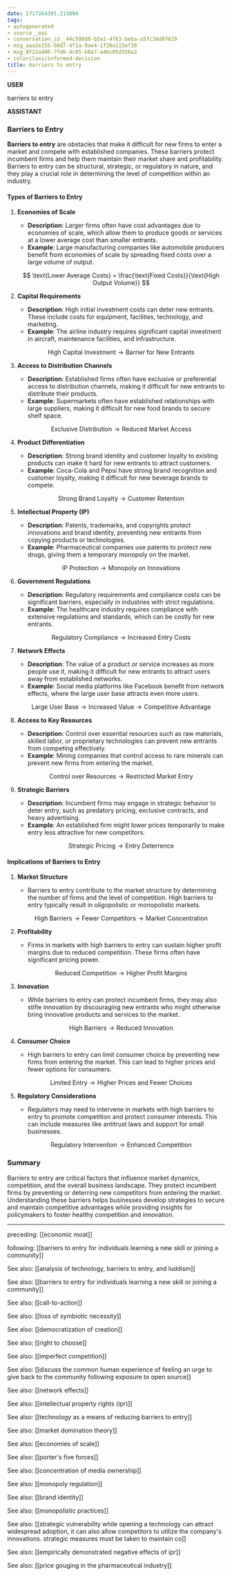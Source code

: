 ```yaml
---
date: 1717264391.213094
tags:
- autogenerated
- source__oai
- conversation_id__44c599d0-b5a1-4f63-beba-a5fc36d87619
- msg_aaa2e255-56d7-4f1a-9ae4-1f20a115ef38
- msg_8f22a406-7fd6-4c85-b0a7-a4bc05d556a2
- colorclass/informed-decision
title: barriers to entry
---
```


**USER**

barriers to entry


**ASSISTANT**

### Barriers to Entry

**Barriers to entry** are obstacles that make it difficult for new firms to enter a market and compete with established companies. These barriers protect incumbent firms and help them maintain their market share and profitability. Barriers to entry can be structural, strategic, or regulatory in nature, and they play a crucial role in determining the level of competition within an industry.

#### Types of Barriers to Entry

1. **Economies of Scale**
   - **Description**: Larger firms often have cost advantages due to economies of scale, which allow them to produce goods or services at a lower average cost than smaller entrants.
   - **Example**: Large manufacturing companies like automobile producers benefit from economies of scale by spreading fixed costs over a large volume of output.
   
   $$ \text{Lower Average Costs} = \frac{\text{Fixed Costs}}{\text{High Output Volume}} $$

2. **Capital Requirements**
   - **Description**: High initial investment costs can deter new entrants. These include costs for equipment, facilities, technology, and marketing.
   - **Example**: The airline industry requires significant capital investment in aircraft, maintenance facilities, and infrastructure.
   
   $$ \text{High Capital Investment} \longrightarrow \text{Barrier for New Entrants} $$

3. **Access to Distribution Channels**
   - **Description**: Established firms often have exclusive or preferential access to distribution channels, making it difficult for new entrants to distribute their products.
   - **Example**: Supermarkets often have established relationships with large suppliers, making it difficult for new food brands to secure shelf space.
   
   $$ \text{Exclusive Distribution} \longrightarrow \text{Reduced Market Access} $$

4. **Product Differentiation**
   - **Description**: Strong brand identity and customer loyalty to existing products can make it hard for new entrants to attract customers.
   - **Example**: Coca-Cola and Pepsi have strong brand recognition and customer loyalty, making it difficult for new beverage brands to compete.
   
   $$ \text{Strong Brand Loyalty} \longrightarrow \text{Customer Retention} $$

5. **Intellectual Property (IP)**
   - **Description**: Patents, trademarks, and copyrights protect innovations and brand identity, preventing new entrants from copying products or technologies.
   - **Example**: Pharmaceutical companies use patents to protect new drugs, giving them a temporary monopoly on the market.
   
   $$ \text{IP Protection} \longrightarrow \text{Monopoly on Innovations} $$

6. **Government Regulations**
   - **Description**: Regulatory requirements and compliance costs can be significant barriers, especially in industries with strict regulations.
   - **Example**: The healthcare industry requires compliance with extensive regulations and standards, which can be costly for new entrants.
   
   $$ \text{Regulatory Compliance} \longrightarrow \text{Increased Entry Costs} $$

7. **Network Effects**
   - **Description**: The value of a product or service increases as more people use it, making it difficult for new entrants to attract users away from established networks.
   - **Example**: Social media platforms like Facebook benefit from network effects, where the large user base attracts even more users.
   
   $$ \text{Large User Base} \longrightarrow \text{Increased Value} \longrightarrow \text{Competitive Advantage} $$

8. **Access to Key Resources**
   - **Description**: Control over essential resources such as raw materials, skilled labor, or proprietary technologies can prevent new entrants from competing effectively.
   - **Example**: Mining companies that control access to rare minerals can prevent new firms from entering the market.
   
   $$ \text{Control over Resources} \longrightarrow \text{Restricted Market Entry} $$

9. **Strategic Barriers**
   - **Description**: Incumbent firms may engage in strategic behavior to deter entry, such as predatory pricing, exclusive contracts, and heavy advertising.
   - **Example**: An established firm might lower prices temporarily to make entry less attractive for new competitors.
   
   $$ \text{Strategic Pricing} \longrightarrow \text{Entry Deterrence} $$

#### Implications of Barriers to Entry

1. **Market Structure**
   - Barriers to entry contribute to the market structure by determining the number of firms and the level of competition. High barriers to entry typically result in oligopolistic or monopolistic markets.
   
   $$ \text{High Barriers} \longrightarrow \text{Fewer Competitors} \longrightarrow \text{Market Concentration} $$

2. **Profitability**
   - Firms in markets with high barriers to entry can sustain higher profit margins due to reduced competition. These firms often have significant pricing power.
   
   $$ \text{Reduced Competition} \longrightarrow \text{Higher Profit Margins} $$

3. **Innovation**
   - While barriers to entry can protect incumbent firms, they may also stifle innovation by discouraging new entrants who might otherwise bring innovative products and services to the market.
   
   $$ \text{High Barriers} \longrightarrow \text{Reduced Innovation} $$

4. **Consumer Choice**
   - High barriers to entry can limit consumer choice by preventing new firms from entering the market. This can lead to higher prices and fewer options for consumers.
   
   $$ \text{Limited Entry} \longrightarrow \text{Higher Prices and Fewer Choices} $$

5. **Regulatory Considerations**
   - Regulators may need to intervene in markets with high barriers to entry to promote competition and protect consumer interests. This can include measures like antitrust laws and support for small businesses.
   
   $$ \text{Regulatory Intervention} \longrightarrow \text{Enhanced Competition} $$

### Summary

Barriers to entry are critical factors that influence market dynamics, competition, and the overall business landscape. They protect incumbent firms by preventing or deterring new competitors from entering the market. Understanding these barriers helps businesses develop strategies to secure and maintain competitive advantages while providing insights for policymakers to foster healthy competition and innovation.


---

preceding: [[economic moat]]  


following: [[barriers to entry for individuals learning a new skill or joining a community]]

See also: [[analysis of technology, barriers to entry, and luddism]]


See also: [[barriers to entry for individuals learning a new skill or joining a community]]


See also: [[call-to-action]]


See also: [[loss of symbiotic necessity]]


See also: [[democratization of creation]]


See also: [[right to choose]]


See also: [[imperfect competition]]


See also: [[discuss the common human experience of feeling an urge to give back to the community following exposure to open source]]


See also: [[network effects]]


See also: [[intellectual property rights (ipr)]]


See also: [[technology as a means of reducing barriers to entry]]


See also: [[market domination theory]]


See also: [[economies of scale]]


See also: [[porter's five forces]]


See also: [[concentration of media ownership]]


See also: [[monopoly regulation]]


See also: [[brand identity]]


See also: [[monopolistic practices]]


See also: [[strategic vulnerability while opening a technology can attract widespread adoption, it can also allow competitors to utilize the company's innovations. strategic measures must be taken to maintain co]]


See also: [[empirically demonstrated negative effects of ipr]]


See also: [[price gouging in the pharmaceutical industry]]
